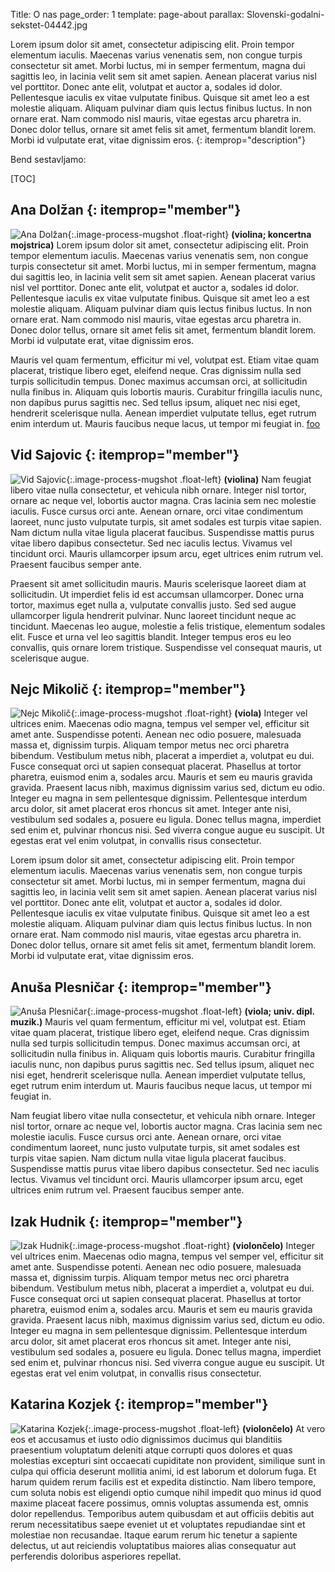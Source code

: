 Title: O nas
page_order: 1
template: page-about
parallax: Slovenski-godalni-sekstet-04442.jpg


Lorem ipsum dolor sit amet, consectetur adipiscing elit. Proin tempor elementum iaculis. Maecenas varius venenatis sem, non congue turpis consectetur sit amet. Morbi luctus, mi in semper fermentum, magna dui sagittis leo, in lacinia velit sem sit amet sapien. Aenean placerat varius nisl vel porttitor. Donec ante elit, volutpat et auctor a, sodales id dolor. Pellentesque iaculis ex vitae vulputate finibus. Quisque sit amet leo a est molestie aliquam. Aliquam pulvinar diam quis lectus finibus luctus. In non ornare erat. Nam commodo nisl mauris, vitae egestas arcu pharetra in. Donec dolor tellus, ornare sit amet felis sit amet, fermentum blandit lorem. Morbi id vulputate erat, vitae dignissim eros.
{: itemprop="description"}

Bend sestavljamo:

[TOC]


## Ana Dolžan {: itemprop="member"}

![Ana Dolžan]({static}/images/mugshot/Ana-Dolžan.jpg){:.image-process-mugshot .float-right}
**(violina; koncertna mojstrica)**
Lorem ipsum dolor sit amet, consectetur adipiscing elit. Proin tempor elementum iaculis. Maecenas varius venenatis sem, non congue turpis consectetur sit amet. Morbi luctus, mi in semper fermentum, magna dui sagittis leo, in lacinia velit sem sit amet sapien. Aenean placerat varius nisl vel porttitor. Donec ante elit, volutpat et auctor a, sodales id dolor. Pellentesque iaculis ex vitae vulputate finibus. Quisque sit amet leo a est molestie aliquam. Aliquam pulvinar diam quis lectus finibus luctus. In non ornare erat. Nam commodo nisl mauris, vitae egestas arcu pharetra in. Donec dolor tellus, ornare sit amet felis sit amet, fermentum blandit lorem. Morbi id vulputate erat, vitae dignissim eros.

Mauris vel quam fermentum, efficitur mi vel, volutpat est. Etiam vitae quam placerat, tristique libero eget, eleifend neque. Cras dignissim nulla sed turpis sollicitudin tempus. Donec maximus accumsan orci, at sollicitudin nulla finibus in. Aliquam quis lobortis mauris. Curabitur fringilla iaculis nunc, non dapibus purus sagittis nec. Sed tellus ipsum, aliquet nec nisi eget, hendrerit scelerisque nulla. Aenean imperdiet vulputate tellus, eget rutrum enim interdum ut. Mauris faucibus neque lacus, ut tempor mi feugiat in. [foo](foo)


## Vid Sajovic {: itemprop="member"}

![Vid Sajovic]({static}/images/mugshot/Vid-Sajovic.jpg){:.image-process-mugshot .float-left}
**(violina)**
Nam feugiat libero vitae nulla consectetur, et vehicula nibh ornare. Integer nisl tortor, ornare ac neque vel, lobortis auctor magna. Cras lacinia sem nec molestie iaculis. Fusce cursus orci ante. Aenean ornare, orci vitae condimentum laoreet, nunc justo vulputate turpis, sit amet sodales est turpis vitae sapien. Nam dictum nulla vitae ligula placerat faucibus. Suspendisse mattis purus vitae libero dapibus consectetur. Sed nec iaculis lectus. Vivamus vel tincidunt orci. Mauris ullamcorper ipsum arcu, eget ultrices enim rutrum vel. Praesent faucibus semper ante.

Praesent sit amet sollicitudin mauris. Mauris scelerisque laoreet diam at sollicitudin. Ut imperdiet felis id est accumsan ullamcorper. Donec urna tortor, maximus eget nulla a, vulputate convallis justo. Sed sed augue ullamcorper ligula hendrerit pulvinar. Nunc laoreet tincidunt neque ac tincidunt. Maecenas leo augue, molestie a felis tristique, elementum sodales elit. Fusce et urna vel leo sagittis blandit. Integer tempus eros eu leo convallis, quis ornare lorem tristique. Suspendisse vel consequat mauris, ut scelerisque augue.


## Nejc Mikolič {: itemprop="member"}

![Nejc Mikolič]({static}/images/mugshot/Nejc-Mikolič.jpg){:.image-process-mugshot .float-right}
**(viola)**
Integer vel ultrices enim. Maecenas odio magna, tempus vel semper vel, efficitur sit amet ante. Suspendisse potenti. Aenean nec odio posuere, malesuada massa et, dignissim turpis. Aliquam tempor metus nec orci pharetra bibendum. Vestibulum metus nibh, placerat a imperdiet a, volutpat eu dui. Fusce consequat orci ut sapien consequat placerat. Phasellus at tortor pharetra, euismod enim a, sodales arcu. Mauris et sem eu mauris gravida gravida. Praesent lacus nibh, maximus dignissim varius sed, dictum eu odio. Integer eu magna in sem pellentesque dignissim. Pellentesque interdum arcu dolor, sit amet placerat eros rhoncus sit amet. Integer ante nisi, vestibulum sed sodales a, posuere eu ligula. Donec tellus magna, imperdiet sed enim et, pulvinar rhoncus nisi. Sed viverra congue augue eu suscipit. Ut egestas erat vel enim volutpat, in convallis risus consectetur.

Lorem ipsum dolor sit amet, consectetur adipiscing elit. Proin tempor elementum iaculis. Maecenas varius venenatis sem, non congue turpis consectetur sit amet. Morbi luctus, mi in semper fermentum, magna dui sagittis leo, in lacinia velit sem sit amet sapien. Aenean placerat varius nisl vel porttitor. Donec ante elit, volutpat et auctor a, sodales id dolor. Pellentesque iaculis ex vitae vulputate finibus. Quisque sit amet leo a est molestie aliquam. Aliquam pulvinar diam quis lectus finibus luctus. In non ornare erat. Nam commodo nisl mauris, vitae egestas arcu pharetra in. Donec dolor tellus, ornare sit amet felis sit amet, fermentum blandit lorem. Morbi id vulputate erat, vitae dignissim eros.


## Anuša Plesničar {: itemprop="member"}

![Anuša Plesničar]({static}/images/mugshot/Anuša-Plesničar.jpg){:.image-process-mugshot .float-left}
**(viola; univ. dipl. muzik.)**
Mauris vel quam fermentum, efficitur mi vel, volutpat est. Etiam vitae quam placerat, tristique libero eget, eleifend neque. Cras dignissim nulla sed turpis sollicitudin tempus. Donec maximus accumsan orci, at sollicitudin nulla finibus in. Aliquam quis lobortis mauris. Curabitur fringilla iaculis nunc, non dapibus purus sagittis nec. Sed tellus ipsum, aliquet nec nisi eget, hendrerit scelerisque nulla. Aenean imperdiet vulputate tellus, eget rutrum enim interdum ut. Mauris faucibus neque lacus, ut tempor mi feugiat in.

Nam feugiat libero vitae nulla consectetur, et vehicula nibh ornare. Integer nisl tortor, ornare ac neque vel, lobortis auctor magna. Cras lacinia sem nec molestie iaculis. Fusce cursus orci ante. Aenean ornare, orci vitae condimentum laoreet, nunc justo vulputate turpis, sit amet sodales est turpis vitae sapien. Nam dictum nulla vitae ligula placerat faucibus. Suspendisse mattis purus vitae libero dapibus consectetur. Sed nec iaculis lectus. Vivamus vel tincidunt orci. Mauris ullamcorper ipsum arcu, eget ultrices enim rutrum vel. Praesent faucibus semper ante.


## Izak Hudnik {: itemprop="member"}

![Izak Hudnik]({static}/images/mugshot/Izak-Hudnik.jpg){:.image-process-mugshot .float-right}
**(violončelo)**
Integer vel ultrices enim. Maecenas odio magna, tempus vel semper vel, efficitur sit amet ante. Suspendisse potenti. Aenean nec odio posuere, malesuada massa et, dignissim turpis. Aliquam tempor metus nec orci pharetra bibendum. Vestibulum metus nibh, placerat a imperdiet a, volutpat eu dui. Fusce consequat orci ut sapien consequat placerat. Phasellus at tortor pharetra, euismod enim a, sodales arcu. Mauris et sem eu mauris gravida gravida. Praesent lacus nibh, maximus dignissim varius sed, dictum eu odio. Integer eu magna in sem pellentesque dignissim. Pellentesque interdum arcu dolor, sit amet placerat eros rhoncus sit amet. Integer ante nisi, vestibulum sed sodales a, posuere eu ligula. Donec tellus magna, imperdiet sed enim et, pulvinar rhoncus nisi. Sed viverra congue augue eu suscipit. Ut egestas erat vel enim volutpat, in convallis risus consectetur.


## Katarina Kozjek {: itemprop="member"}

![Katarina Kozjek]({static}/images/mugshot/Katarina-Kozjek.jpg){:.image-process-mugshot .float-left}
**(violončelo)**
At vero eos et accusamus et iusto odio dignissimos ducimus qui blanditiis praesentium voluptatum deleniti atque corrupti quos dolores et quas molestias excepturi sint occaecati cupiditate non provident, similique sunt in culpa qui officia deserunt mollitia animi, id est laborum et dolorum fuga. Et harum quidem rerum facilis est et expedita distinctio. Nam libero tempore, cum soluta nobis est eligendi optio cumque nihil impedit quo minus id quod maxime placeat facere possimus, omnis voluptas assumenda est, omnis dolor repellendus. Temporibus autem quibusdam et aut officiis debitis aut rerum necessitatibus saepe eveniet ut et voluptates repudiandae sint et molestiae non recusandae. Itaque earum rerum hic tenetur a sapiente delectus, ut aut reiciendis voluptatibus maiores alias consequatur aut perferendis doloribus asperiores repellat.


<div class="signature"></div>